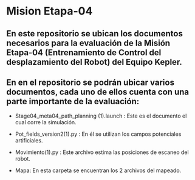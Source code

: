 # Mision Etapa-04

## En este repositorio se ubican los documentos necesarios para la evaluación de la Misión Etapa-04 (Entrenamiento de Control del desplazamiento del Robot) del Equipo Kepler.

## En en el repositorio se podrán ubicar varios documentos, cada uno de ellos cuenta con una parte importante de la evaluación:

- Stage04_meta04_path_planning (1).launch : Este es el documento el cual corre la simulación.

- Pot_fields_version2(1).py : En él se utilizan los campos potenciales artificiales.

- Movimiento(1).py : Este archivo estima las posiciones de escaneo del robot.

- Mapa: En esta carpeta se encuentran los 2 archivos del mapeado.
